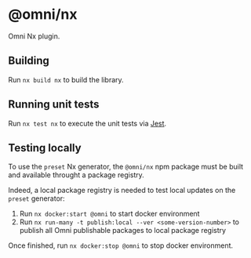 # @omni/nx

Omni Nx plugin.

## Building

Run `nx build nx` to build the library.

## Running unit tests

Run `nx test nx` to execute the unit tests via [Jest](https://jestjs.io).

## Testing locally

To use the `preset` Nx generator, the `@omni/nx` npm package must be built and available throught a package registry.

Indeed, a local package registry is needed to test local updates on the `preset` generator:

1. Run `nx docker:start @omni` to start docker environment
2. Run `nx run-many -t publish:local --ver <some-version-number>` to publish all Omni publishable packages to local package registry

Once finished, run `nx docker:stop @omni` to stop docker environment.
